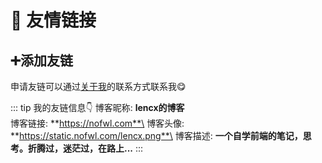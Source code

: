 # 👭 友情链接

<intro
  name="ScarSu的博客"
  link="https://www.scarsu.com"
  avatar="https://scarsu.oss-cn-shanghai.aliyuncs.com/picgo20201012144739.jpg"
  desc="一个程序媛关于【自律/读书认知/Web前端技术】的一些个人分享"
/>

## ➕添加友链

申请友链可以通过[关于我](/about.md)的联系方式联系我😋

::: tip 我的友链信息👇
博客昵称: **lencx的博客**\
博客链接: **https://nofwl.com**\
博客头像: **https://static.nofwl.com/lencx.png**\
博客描述: **一个自学前端的笔记，思考。折腾过，迷茫过，在路上...**
:::
